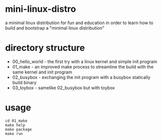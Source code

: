 # mini-linux-distro
a minimal linux distribution for fun and education in order to learn how to build and bootstrap a "minimal linux distribution"

# directory structure
* 00_hello_world - the first try with a linux kernel and simple init program
* 01_make - an improved make process to streamline the build with the same kernel and init program
* 02_busybox - exchanging the init program with a busybox statically build binary
* 03_toybox - samelike 02_busybox but with toybox


# usage

```
cd 01_make
make help
make package
make run
```
